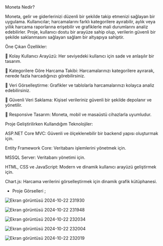 Moneta Nedir?

Moneta, gelir ve giderlerinizi düzenli bir şekilde takip etmenizi sağlayan bir uygulama. Kullanıcılar; harcamalarını farklı kategorilere ayırabilir, aylık veya yıllık harcama raporlarına erişebilir ve grafiklerle mali durumlarını analiz edebilirler. Proje, kullanıcı dostu bir arayüze sahip olup, verilerin güvenli bir şekilde saklanmasını sağlayan sağlam bir altyapıya sahiptir.

Öne Çıkan Özellikler:

🔹 Kolay Kullanıcı Arayüzü: Her seviyedeki kullanıcı için sade ve anlaşılır bir tasarım. 

🔹 Kategorilere Göre Harcama Takibi: Harcamalarınızı kategorilere ayırarak, nerede fazla harcadığınızı görebilirsiniz. 

🔹 Veri Görselleştirme: Grafikler ve tablolarla harcamalarınızı kolayca analiz edebilirsiniz. 

🔹 Güvenli Veri Saklama: Kişisel verileriniz güvenli bir şekilde depolanır ve yönetilir. 

🔹 Responsive Tasarım: Moneta, mobil ve masaüstü cihazlarla uyumludur.


Proje Geliştirilirken Kullandığım Teknolojiler:

ASP.NET Core MVC: Güvenli ve ölçeklenebilir bir backend yapısı oluşturmak için.

Entity Framework Core: Veritabanı işlemlerini yönetmek için.

MSSQL Server: Veritabanı yönetimi için.

HTML, CSS ve JavaScript: Modern ve dinamik kullanıcı arayüzü geliştirmek için.

Chart.js: Harcama verilerini görselleştirmek için dinamik grafik kütüphanesi.

* Proje Görselleri ;


![Ekran görüntüsü 2024-10-22 231930](https://github.com/user-attachments/assets/6975aeef-0ffd-4cb9-961c-d9d7f2d359cd)

![Ekran görüntüsü 2024-10-22 231948](https://github.com/user-attachments/assets/455771bf-9d63-47e1-822b-2efbf6ab6729)

![Ekran görüntüsü 2024-10-22 232034](https://github.com/user-attachments/assets/4c21a998-eccf-4944-8bb0-7baccfce2b6a)

![Ekran görüntüsü 2024-10-22 232004](https://github.com/user-attachments/assets/5a2e46d7-b245-4635-aa2e-7c552fefbb8f)

![Ekran görüntüsü 2024-10-22 232019](https://github.com/user-attachments/assets/ed8d2d20-2f2b-4d21-844c-6029d60480e6)









